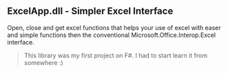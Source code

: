ExcelApp.dll - Simpler Excel Interface
-------------------------------------------------
Open, close and get excel functions that helps your use of excel with easer and simple functions then the conventional Microsoft.Office.Interop.Excel interface.
>This library was my first project on F#. I had to start learn it from somewhere :)
